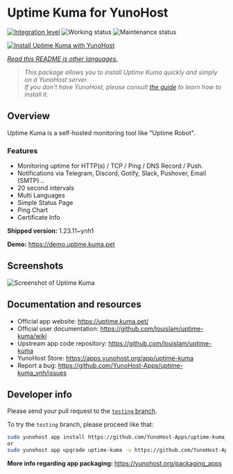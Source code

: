 <!--
N.B.: This README was automatically generated by <https://github.com/YunoHost/apps/tree/master/tools/readme_generator>
It shall NOT be edited by hand.
-->

# Uptime Kuma for YunoHost

[![Integration level](https://dash.yunohost.org/integration/uptime-kuma.svg)](https://dash.yunohost.org/appci/app/uptime-kuma) ![Working status](https://ci-apps.yunohost.org/ci/badges/uptime-kuma.status.svg) ![Maintenance status](https://ci-apps.yunohost.org/ci/badges/uptime-kuma.maintain.svg)

[![Install Uptime Kuma with YunoHost](https://install-app.yunohost.org/install-with-yunohost.svg)](https://install-app.yunohost.org/?app=uptime-kuma)

*[Read this README is other languages.](./ALL_README.md)*

> *This package allows you to install Uptime Kuma quickly and simply on a YunoHost server.*  
> *If you don't have YunoHost, please consult [the guide](https://yunohost.org/install) to learn how to install it.*

## Overview

Uptime Kuma is a self-hosted monitoring tool like "Uptime Robot".

### Features

- Monitoring uptime for HTTP(s) / TCP / Ping / DNS Record / Push.
- Notifications via Telegram, Discord, Gotify, Slack, Pushover, Email (SMTP)...
- 20 second intervals
- Multi Languages
- Simple Status Page
- Ping Chart
- Certificate Info


**Shipped version:** 1.23.11~ynh1

**Demo:** <https://demo.uptime.kuma.pet>

## Screenshots

![Screenshot of Uptime Kuma](./doc/screenshots/example.jpg)

## Documentation and resources

- Official app website: <https://uptime.kuma.pet/>
- Official user documentation: <https://github.com/louislam/uptime-kuma/wiki>
- Upstream app code repository: <https://github.com/louislam/uptime-kuma>
- YunoHost Store: <https://apps.yunohost.org/app/uptime-kuma>
- Report a bug: <https://github.com/YunoHost-Apps/uptime-kuma_ynh/issues>

## Developer info

Please send your pull request to the [`testing` branch](https://github.com/YunoHost-Apps/uptime-kuma_ynh/tree/testing).

To try the `testing` branch, please proceed like that:

```bash
sudo yunohost app install https://github.com/YunoHost-Apps/uptime-kuma_ynh/tree/testing --debug
or
sudo yunohost app upgrade uptime-kuma -u https://github.com/YunoHost-Apps/uptime-kuma_ynh/tree/testing --debug
```

**More info regarding app packaging:** <https://yunohost.org/packaging_apps>
